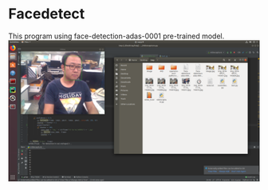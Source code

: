 # Facedetect
This program using face-detection-adas-0001 pre-trained model.
![image](https://github.com/jaytkkmn/Facedetect/blob/master/facedetect.png)
